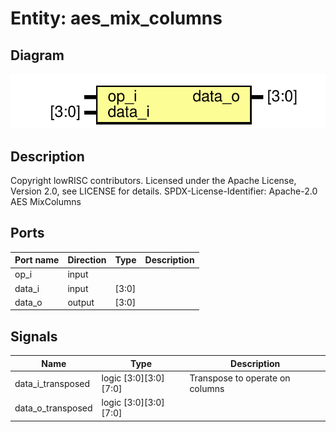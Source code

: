 # Entity: aes_mix_columns

## Diagram

![Diagram](aes_mix_columns.svg "Diagram")
## Description

Copyright lowRISC contributors.
 Licensed under the Apache License, Version 2.0, see LICENSE for details.
 SPDX-License-Identifier: Apache-2.0
 AES MixColumns
 
## Ports

| Port name | Direction | Type  | Description |
| --------- | --------- | ----- | ----------- |
| op_i      | input     |       |             |
| data_i    | input     | [3:0] |             |
| data_o    | output    | [3:0] |             |
## Signals

| Name              | Type                  | Description                      |
| ----------------- | --------------------- | -------------------------------- |
| data_i_transposed | logic [3:0][3:0][7:0] | Transpose to operate on columns  |
| data_o_transposed | logic [3:0][3:0][7:0] |                                  |
